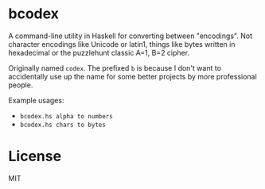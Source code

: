 bcodex
======

A command-line utility in Haskell for converting between "encodings". Not character encodings like Unicode or latin1, things like bytes written in hexadecimal or the puzzlehunt classic A=1, B=2 cipher.

Originally named `codex`. The prefixed `b` is because I don't want to accidentally use up the name for some better projects by more professional people.

Example usages:

- `bcodex.hs alpha to numbers`
- `bcodex.hs chars to bytes`

License
=======

MIT
